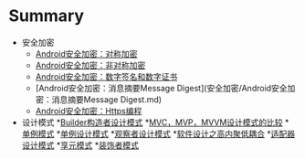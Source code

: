 # Summary

* 安全加密
	* [Android安全加密：对称加密](安全加密/Android安全加密：对称加密.md)
	* [Android安全加密：非对称加密](安全加密/Android安全加密：非对称加密.md)
	* [Android安全加密：数字签名和数字证书](安全加密/Android安全加密：数字签名和数字证书.md)
	* [Android安全加密：消息摘要Message Digest](安全加密/Android安全加密：消息摘要Message Digest.md)
	* [Android安全加密：Https编程](安全加密/Android安全加密：Https编程.md)
* 设计模式
	*[Builder构造者设计模式](设计模式/Builder构造者设计模式.md)
	*[MVC，MVP，MVVM设计模式的比较](设计模式/MVC，MVP，MVVM设计模式的比较.md)
	*[单例模式](设计模式/单例模式.md)
	*[单例设计模式](设计模式/单例设计模式.md)
	*[观察者设计模式](设计模式/观察者设计模式.md)
	*[软件设计之高内聚低耦合](设计模式/软件设计之高内聚低耦合.md)
	*[适配器设计模式](设计模式/适配器设计模式.md)
	*[享元模式](设计模式/享元模式.md)
	*[装饰者模式](设计模式/装饰者模式.md)

	